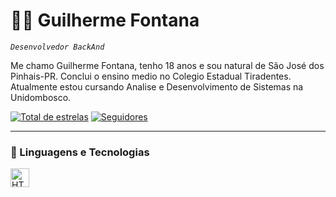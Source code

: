 # 👨‍💻 Guilherme Fontana

*`Desenvolvedor BackAnd`*

Me chamo Guilherme Fontana, tenho 18 anos e sou natural de São José dos Pinhais-PR.
Conclui o ensino medio no Colegio Estadual Tiradentes. Atualmente estou cursando 
Analise e Desenvolvimento de Sistemas na Unidombosco.

<p align="left">
      <a href="https://github.com/GuilhermeFontana?tab=repositories&sort=stargazers">
         <img alt="Total de estrelas" title="Total de estrelas no GitHub" 
         src="https://custom-icon-badges.demolab.com/github/stars/GuilhermeFontana?color=55960c&style=for-the-badge&labelColor=488207&logo=star&label=estrelas"/></a>
          <a href="https://github.com/GuilhermeFontana?tab=followers">
         <img alt="Seguidores" title="Me siga no GitHub" 
         src="https://custom-icon-badges.demolab.com/github/followers/GuilhermeFontana?color=236ad3&labelColor=1155ba&style=for-the-badge&logo=person-add&label=seguidores&logoColor=white"/>
         </a>
   </p>

   ---

   ### 🤖 Linguagens e Tecnologias 

   
<img 
    align="left" 
    alt="HTML"
    title="HTML" 
    width="30px" 
    style="padding-right: 10px;" 
      src="https://cdn.jsdelivr.net/gh/devicons/devicon@latest/icons/java/java-plain-wordmark.svg"
/>
